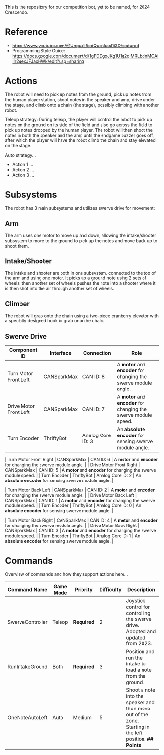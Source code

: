 This is the repository for our competition bot, yet to be named, for 2024 Crescendo.

# Reference

 * https://www.youtube.com/@UnqualifiedQuokkasRi3D/featured
 * Programming Style Guide: https://docs.google.com/document/d/1gFDDgxJKg1U1g2qiMRLbdnMCAiIlr2gexJFJaxHWk/edit?usp=sharing

# Actions

The robot will need to pick up notes from the ground, pick up notes from the human player station, shoot notes in the speaker and amp, drive under the stage, and climb onto a chain (the stage), possibly climbing with another robot.

Teleop strategy: During teleop, the player will control the robot to pick up notes on the ground on its side of the field and also go across the field to pick up notes dropped by the human player. The robot will then shoot the notes in both the speaker and the amp until the endgame buzzer goes off, after which the player will have the robot climb the chain and stay elevated on the stage.

Auto strategy...

 * Action 1 ...
 * Action 2 ...
 * Action 3 ...

# Subsystems

The robot has 3 main subsystems and utilizes swerve drive for movement:

## Arm

The arm uses one motor to move up and down, allowing the intake/shooter subsystem to move to the ground to pick up the notes and move back up to shoot them.

## Intake/Shooter

The intake and shooter are both in one subsystem, connected to the top of the arm and using one motor. It picks up a ground note using 2 sets of wheels, then another set of wheels pushes the note into a shooter where it is then shot into the air through another set of wheels.

## Climber

The robot will grab onto the chain using a two-piece cranberry elevator with a specially designed hook to grab onto the chain.

## Swerve Drive

| Component ID | Interface | Connection | Role |
|---|---|---|---|
| Turn Motor Front Left | CANSparkMax | CAN ID: 8 | A **motor** and **encoder** for changing the swerve module angle. |
| Drive Motor Front Left | CANSparkMax | CAN ID: 7 | A **motor** and **encoder** for changing the swerve module speed. |
| Turn Encoder | ThriftyBot | Analog Core ID: 3 | An **absolute encoder** for sensing swerve module angle. |

| Turn Motor Front Right | CANSparkMax | CAN ID: 6 | A **motor** and **encoder** for changing the swerve module angle. |
| Drive Motor Front Right | CANSparkMax | CAN ID: 5 | A **motor** and **encoder** for changing the swerve module speed. |
| Turn Encoder | ThriftyBot | Analog Core ID: 2 | An **absolute encoder** for sensing swerve module angle. |

| Turn Motor Back Left | CANSparkMax | CAN ID: 2 | A **motor** and **encoder** for changing the swerve module angle. |
| Drive Motor Back Left | CANSparkMax | CAN ID: 1 | A **motor** and **encoder** for changing the swerve module speed. |
| Turn Encoder | ThriftyBot | Analog Core ID: 0 | An **absolute encoder** for sensing swerve module angle. |

| Turn Motor Back Right | CANSparkMax | CAN ID: 4 | A **motor** and **encoder** for changing the swerve module angle. |
| Drive Motor Back Right | CANSparkMax | CAN ID: 3 | A **motor** and **encoder** for changing the swerve module speed. |
| Turn Encoder | ThriftyBot | Analog Core ID: 1 | An **absolute encoder** for sensing swerve module angle. |





# Commands

Overview of commands and how they support actions here...

| Command Name | Game Mode | Priority | Difficulty | Description |
|---|---|---|---|---|
| SwerveController | Teleop | **Required** | 2 | Joystick control for controlling the swerve drive. Adopted and updated from 2023. |
| RunIntakeGround | Both | **Required** | 3 | Position and run the intake to load a note from the ground. |
| OneNoteAutoLeft | Auto | Medium | 5 | Shoot a note into the speaker and then move out of the zone. Starting in the left position. **## Points** | 




